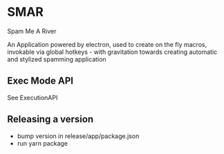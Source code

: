 # SMAR

Spam Me A River

An Application powered by electron, used to create on the fly macros,
invokable via global hotkeys - with gravitation towards creating automatic and stylized spamming application

## Exec Mode API

See ExecutionAPI

## Releasing a version

-   bump version in release/app/package.json
-   run yarn package
